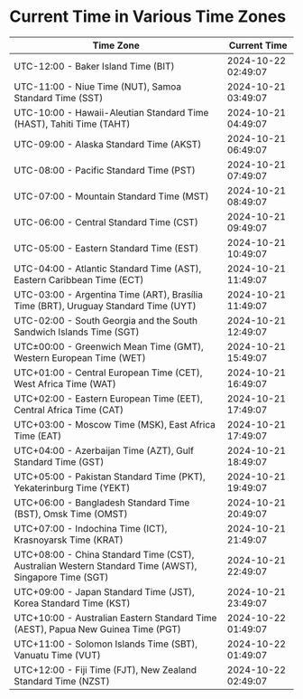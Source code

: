 # Current Time in Various Time Zones

| Time Zone | Current Time |
|-----------|--------------|
| UTC-12:00 - Baker Island Time (BIT) | 2024-10-22 02:49:07 |
| UTC-11:00 - Niue Time (NUT), Samoa Standard Time (SST) | 2024-10-21 03:49:07 |
| UTC-10:00 - Hawaii-Aleutian Standard Time (HAST), Tahiti Time (TAHT) | 2024-10-21 04:49:07 |
| UTC-09:00 - Alaska Standard Time (AKST) | 2024-10-21 06:49:07 |
| UTC-08:00 - Pacific Standard Time (PST) | 2024-10-21 07:49:07 |
| UTC-07:00 - Mountain Standard Time (MST) | 2024-10-21 08:49:07 |
| UTC-06:00 - Central Standard Time (CST) | 2024-10-21 09:49:07 |
| UTC-05:00 - Eastern Standard Time (EST) | 2024-10-21 10:49:07 |
| UTC-04:00 - Atlantic Standard Time (AST), Eastern Caribbean Time (ECT) | 2024-10-21 11:49:07 |
| UTC-03:00 - Argentina Time (ART), Brasília Time (BRT), Uruguay Standard Time (UYT) | 2024-10-21 11:49:07 |
| UTC-02:00 - South Georgia and the South Sandwich Islands Time (SGT) | 2024-10-21 12:49:07 |
| UTC±00:00 - Greenwich Mean Time (GMT), Western European Time (WET) | 2024-10-21 15:49:07 |
| UTC+01:00 - Central European Time (CET), West Africa Time (WAT) | 2024-10-21 16:49:07 |
| UTC+02:00 - Eastern European Time (EET), Central Africa Time (CAT) | 2024-10-21 17:49:07 |
| UTC+03:00 - Moscow Time (MSK), East Africa Time (EAT) | 2024-10-21 17:49:07 |
| UTC+04:00 - Azerbaijan Time (AZT), Gulf Standard Time (GST) | 2024-10-21 18:49:07 |
| UTC+05:00 - Pakistan Standard Time (PKT), Yekaterinburg Time (YEKT) | 2024-10-21 19:49:07 |
| UTC+06:00 - Bangladesh Standard Time (BST), Omsk Time (OMST) | 2024-10-21 20:49:07 |
| UTC+07:00 - Indochina Time (ICT), Krasnoyarsk Time (KRAT) | 2024-10-21 21:49:07 |
| UTC+08:00 - China Standard Time (CST), Australian Western Standard Time (AWST), Singapore Time (SGT) | 2024-10-21 22:49:07 |
| UTC+09:00 - Japan Standard Time (JST), Korea Standard Time (KST) | 2024-10-21 23:49:07 |
| UTC+10:00 - Australian Eastern Standard Time (AEST), Papua New Guinea Time (PGT) | 2024-10-22 01:49:07 |
| UTC+11:00 - Solomon Islands Time (SBT), Vanuatu Time (VUT) | 2024-10-22 01:49:07 |
| UTC+12:00 - Fiji Time (FJT), New Zealand Standard Time (NZST) | 2024-10-22 02:49:07 |
